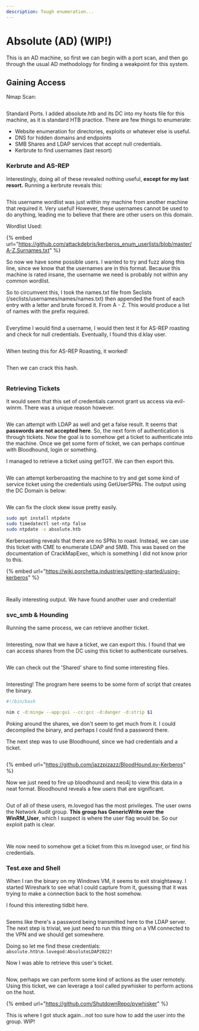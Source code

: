 ```yaml
---
description: Tough enumeration...
---
```


# Absolute (AD) (WIP!)

This is an AD machine, so first we can begin with a port scan, and then go through the usual AD methodology for finding a weakpoint for this system.

## Gaining Access

Nmap Scan:

<figure><img src="../../../.gitbook/assets/image (20) (2).png" alt=""><figcaption></figcaption></figure>

Standard Ports. I added absolute.htb  and its DC into my hosts file for this machine, as it is standard HTB practice. There are few things to enumerate:

* Website enumeration for directories, exploits or whatever else is useful.
* DNS for hidden domains and endpoints
* SMB Shares and LDAP services that accept null credentials.
* Kerbrute to find usernames (last resort)

### Kerbrute and AS-REP

Interestingly, doing all of these revealed nothing useful, **except for my last resort.** Running a kerbrute reveals this:

<figure><img src="../../../.gitbook/assets/image (32) (1).png" alt=""><figcaption></figcaption></figure>

This username wordlist was just within my machine from another machine that required it. Very useful! However, these usernames cannot be used to do anything, leading me to believe that there are other users on this domain.

Wordlist Used:

{% embed url="https://github.com/attackdebris/kerberos_enum_userlists/blob/master/A-Z.Surnames.txt" %}

So now we have some possible users. I wanted to try and fuzz along this line, since we know that the usernames are in this format. Because this machine is rated insane, the username we need is probably not within any common wordlist.&#x20;

So to circumvent this, I took the names.txt file from Seclists (/seclists/usernames/names/names.txt) then appended the front of each entry with a letter and brute forced it. From A - Z. This would produce a list of names with the prefix required.

<figure><img src="../../../.gitbook/assets/image (8) (2) (2) (1).png" alt=""><figcaption></figcaption></figure>

Everytime I would find a username, I would then test it for AS-REP roasting and check for null credentials. Eventually, I found this d.klay user.

<figure><img src="../../../.gitbook/assets/image (31) (1).png" alt=""><figcaption></figcaption></figure>

When testing this for AS-REP Roasting, it worked!

<figure><img src="../../../.gitbook/assets/image (11) (4) (1).png" alt=""><figcaption></figcaption></figure>

Then we can crack this hash.

<figure><img src="../../../.gitbook/assets/image (3) (4) (1).png" alt=""><figcaption></figcaption></figure>

### Retrieving Tickets

It would seem that this set of credentials cannot grant us access via evil-winrm. There was a unique reason however.

<figure><img src="../../../.gitbook/assets/image (18) (4).png" alt=""><figcaption></figcaption></figure>

We can attempt with LDAP as well and get a false result. It seems that **passwords are not accepted here**. So, the next form of authentication is through tickets. Now the goal is to somehow get a ticket to authenticate into the machine. Once we get some form of ticket, we can perhaps continue with Bloodhound, login or something.

I managed to retrieve a ticket using getTGT. We can then export this.

<figure><img src="../../../.gitbook/assets/image (7) (1) (2) (1).png" alt=""><figcaption></figcaption></figure>

We can attempt kerberoasting the machine to try and get some kind of service ticket using the credentials using GetUserSPNs. The output using the DC Domain is below:

<figure><img src="../../../.gitbook/assets/image (1) (3) (1) (1).png" alt=""><figcaption></figcaption></figure>

We can fix the clock skew issue pretty easily.

```bash
sudo apt install ntpdate
sudo timedatectl set-ntp false
sudo ntpdate -s absolute.htb
```

Kerberoasting reveals that there are no SPNs to roast. Instead, we can use this ticket with CME to enumerate LDAP and SMB. This was based on the documentation of CrackMapExec, which is something I did not know prior to this.

{% embed url="https://wiki.porchetta.industries/getting-started/using-kerberos" %}

<figure><img src="../../../.gitbook/assets/image (5) (4) (1).png" alt=""><figcaption></figcaption></figure>

<figure><img src="../../../.gitbook/assets/image (12) (4).png" alt=""><figcaption></figcaption></figure>

Really interesting output. We have found another user and credential!

### svc\_smb & Hounding

Running the same process, we can retrieve another ticket.

<figure><img src="../../../.gitbook/assets/image (29) (1) (1).png" alt=""><figcaption></figcaption></figure>

Interesting, now that we have a ticket, we can export this. I found that we can access shares from the DC using this ticket to authenticate ourselves.

<figure><img src="../../../.gitbook/assets/image (4) (1) (1) (3).png" alt=""><figcaption></figcaption></figure>

We can check out the 'Shared' share to find some interesting files.

<figure><img src="../../../.gitbook/assets/image (150).png" alt=""><figcaption></figcaption></figure>

Interesting!  The program here seems to be some form of script that creates the binary.

```bash
#!/bin/bash

nim c -d:mingw --app:gui --cc:gcc -d:danger -d:strip $1
```

Poking around the shares, we don't seem to get much from it. I could decompiled the binary, and perhaps I could find a password there.&#x20;

The next step was to use Bloodhound, since we had credentials and a ticket.

<figure><img src="../../../.gitbook/assets/image (1) (4).png" alt=""><figcaption></figcaption></figure>

{% embed url="https://github.com/jazzpizazz/BloodHound.py-Kerberos" %}

Now we just need to fire up bloodhound and neo4j to view this data in a neat format. Bloodhound reveals a few users that are significant.&#x20;

<figure><img src="../../../.gitbook/assets/image (2) (4).png" alt=""><figcaption></figcaption></figure>

Out of all of these users, m.lovegod has the most privileges. The user owns the Network Audit group. **This group has GenericWrite over the WinRM\_User**, which I suspect is where the user flag would be. So our exploit path is clear.&#x20;

<figure><img src="../../../.gitbook/assets/image (3) (1) (2).png" alt=""><figcaption></figcaption></figure>

<figure><img src="../../../.gitbook/assets/image (33) (2).png" alt=""><figcaption></figcaption></figure>

We now need to somehow get a ticket from this m.lovegod user, or find his credentials.&#x20;

### Test.exe and Shell

When I ran the binary on my Windows VM, it seems to exit straightaway. I started Wireshark to see what I could capture from it, guessing that it was trying to make a connection back to the host somehow.

I found this interesting tidbit here.

<figure><img src="../../../.gitbook/assets/image (3) (1) (3).png" alt=""><figcaption></figcaption></figure>

Seems like there's a password being transmitted here to the LDAP server. The next step is trivial, we just need to run this thing on a VM connected to the VPN and we should get somewhere.

Doing so let me find these credentials: `absolute.htb\m.lovegod:AbsoluteLDAP2022!`

Now I was able to retrieve this user's ticket.

<figure><img src="../../../.gitbook/assets/image (1) (1) (3).png" alt=""><figcaption></figcaption></figure>

Now, perhaps we can perform some kind of actions as the user remotely. Using this ticket, we can leverage a tool called pywhisker to perform actions on the host.&#x20;

{% embed url="https://github.com/ShutdownRepo/pywhisker" %}

This is where I got stuck again...not too sure how to add the user into the group. WIP!
